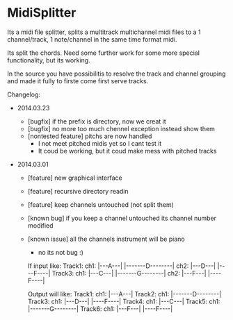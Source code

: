 MidiSplitter
============

Its a midi file splitter, splits a multitrack multichannel midi files to a 1 channel/track, 1 note/channel in the same time format midi.

Its split the chords. Need some further work for some more special functionality, but its working.

In the source you have possibilitis to resolve the track and channel grouping and made it fully to firste come first serve tracks.

Changelog:
* 2014.03.23
  * [bugfix] if the prefix is directory, now we creat it
  * [bugfix] no more too much chennel exception instead show them
  * [nontested feature] pitchs are now handled
    * I not meet pitched midis yet so I cant test it
	* It coud be working, but it coud make mess with pitched tracks
	
* 2014.03.01
  * [feature] new graphical interface
  * [feature] recursive directory readin
  * [feature] keep channels untouched (not split them)
  * [known bug] if you keep a channel untouched its channel number modified
  * [known issue] all the channels instrument will be piano
    * no its not bug :)







	If input like:
	Track1:
	ch1:
	|---A---|
		|-------D--------|
	ch2:
	|---D---|
			|----F----|
	Track3:
	ch1:
	|---C---|
		|-------G--------|
	ch2:
	|---F---|
			|----F----|
		   
	Output will like:
	Track1:
	ch1:
	|---A---|
	Track2:
	ch1:
		|-------D--------|
	Track3:
	ch1:
	|---D---|
			|----F----|
	Track4:
	ch1:
	|---C---|
	Track5:
	ch1:
		|-------G--------|
	Track6:
	ch1:
	|---F---|
			|----F----|